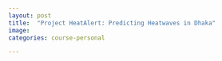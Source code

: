 ```yaml
---
layout: post
title:  "Project HeatAlert: Predicting Heatwaves in Dhaka"
image: 
categories: course-personal

---
```


